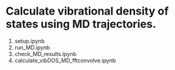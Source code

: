 # Calculate vibrational density of states using MD trajectories.

1. setup.ipynb
2. run_MD.ipynb
3. check_MD_results.ipynb
4. calculate_vibDOS_MD_fftconvolve.ipynb

